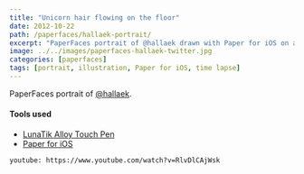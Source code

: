 ```yaml
---
title: "Unicorn hair flowing on the floor"
date: 2012-10-22
path: /paperfaces/hallaek-portrait/
excerpt: "PaperFaces portrait of @hallaek drawn with Paper for iOS on an iPad."
image: ../../images/paperfaces-hallaek-twitter.jpg
categories: [paperfaces]
tags: [portrait, illustration, Paper for iOS, time lapse]
---
```


PaperFaces portrait of [@hallaek](https://twitter.com/hallaek).

#### Tools used

- [LunaTik Alloy Touch Pen](https://www.amazon.com/gp/product/B00821TR7G/ref=as_li_ss_tl?ie=UTF8&tag=mademist-20&linkCode=as2&camp=1789&creative=390957&creativeASIN=B00821TR7G)
- [Paper for iOS](https://paper.bywetransfer.com/)

`youtube: https://www.youtube.com/watch?v=RlvDlCAjWsk`
